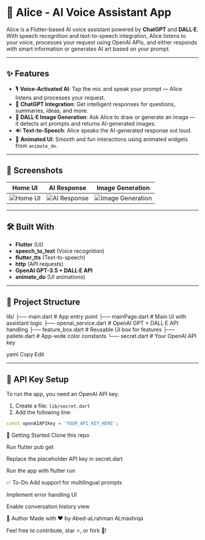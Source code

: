 # 🤖 Alice - AI Voice Assistant App

Alice is a Flutter-based AI voice assistant powered by **ChatGPT** and **DALL·E**. With speech recognition and text-to-speech integration, Alice listens to your voice, processes your request using OpenAI APIs, and either responds with smart information or generates AI art based on your prompt.

---

## ✨ Features

- 🎙️ **Voice-Activated AI**: Tap the mic and speak your prompt — Alice listens and processes your request.  
- 💬 **ChatGPT Integration**: Get intelligent responses for questions, summaries, ideas, and more.  
- 🎨 **DALL·E Image Generation**: Ask Alice to draw or generate an image — it detects art prompts and returns AI-generated images.  
- 🔊 **Text-to-Speech**: Alice speaks the AI-generated response out loud.  
- 🎉 **Animated UI**: Smooth and fun interactions using animated widgets from `animate_do`.  

---

## 📸 Screenshots

| Home UI | AI Response | Image Generation |
|--------|--------------|------------------|
| ![Home UI](C:\Users\abdalrahman\StudioProjects\AliceAI\assets\screenshots\mainPage.png) | ![AI Response](assets/screenshots/response.png) | ![Image Generation](assets/screenshots/generatedImage.png) |

---

## 🛠️ Built With

- **Flutter** (UI)  
- **speech_to_text** (Voice recognition)  
- **flutter_tts** (Text-to-speech)  
- **http** (API requests)  
- **OpenAI GPT-3.5 + DALL·E API**  
- **animate_do** (UI animations)  

---

## 📁 Project Structure

lib/
├── main.dart # App entry point
├── mainPage.dart # Main UI with assistant logic
├── openai_service.dart # OpenAI GPT + DALL·E API handling
├── feature_box.dart # Reusable UI box for features
├── pallete.dart # App-wide color constants
└── secret.dart # Your OpenAI API key

yaml
Copy
Edit

---

## 🔐 API Key Setup

To run the app, you need an OpenAI API key.

1. Create a file: `lib/secret.dart`  
2. Add the following line:

```dart
const openAIAPIKey = 'YOUR_API_KEY_HERE';
```
🚀 Getting Started
Clone this repo

Run flutter pub get

Replace the placeholder API key in secret.dart

Run the app with flutter run

✅ To-Do
Add support for multilingual prompts

Implement error handling UI

Enable conversation history view

🙌 Author
Made with ❤️ by Abed-aLrahman ALmashrqa

Feel free to contribute, star ⭐, or fork 🍴!
